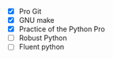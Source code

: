 - [x] Pro Git
- [x] GNU make 
- [x] Practice of the Python Pro
- [ ] Robust Python
- [ ] Fluent python